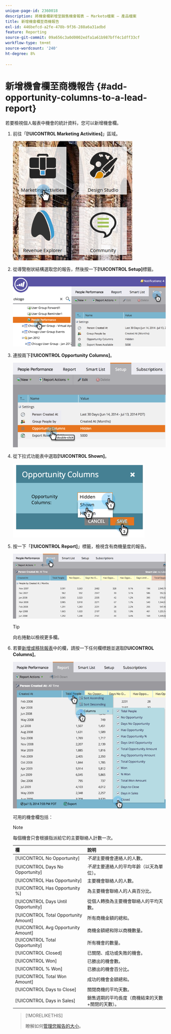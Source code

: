 ```yaml
---
unique-page-id: 2360018
description: 將機會欄新增至銷售機會報表 — Marketo檔案 — 產品檔案
title: 新增機會欄至商機報告
exl-id: 446befcd-a2fe-478b-9f36-288a6a31adbd
feature: Reporting
source-git-commit: 09a656c3a0d0002edfa1a61b987bff4c1dff33cf
workflow-type: tm+mt
source-wordcount: '240'
ht-degree: 8%

---
```


# 新增機會欄至商機報告 {#add-opportunity-columns-to-a-lead-report}

若要檢視個人報表中機會的統計資料，您可以新增機會欄。

1. 前往「**[!UICONTROL Marketing Activities]**」區域。

   ![](assets/ma.png)

1. 從導覽樹狀結構選取您的報告，然後按一下&#x200B;**[!UICONTROL Setup]**&#x200B;標籤。

   ![](assets/two.png)

1. 連按兩下&#x200B;**[!UICONTROL Opportunity Columns]**。

   ![](assets/three.png)

1. 從下拉式功能表中選取&#x200B;**[!UICONTROL Shown]**。

   ![](assets/image2014-9-16-12-3a50-3a33.png)

1. 按一下「**[!UICONTROL Report]**」標籤，檢視含有商機量度的報告。

   ![](assets/five.png)

   >[!TIP]
   >
   >向右捲動以檢視更多欄。

1. 若要[新增或移除報表](/help/marketo/product-docs/reporting/basic-reporting/editing-reports/select-report-columns.md)中的欄，請按一下任何欄標題並選取&#x200B;**[!UICONTROL Columns]**。

   ![](assets/six.png)

   可用的機會欄包括：

   >[!NOTE]
   >
   >每個機會只會根據指派給它的主要聯絡人計數一次。

   | 欄 | 說明 |
   |---|---|
   | [!UICONTROL No Opportunity] | *不是*&#x200B;主要機會連絡人的人數。 |
   | [!UICONTROL Days No Opportunity] | *不是*&#x200B;主要連絡人的平均年齡（以天為單位）。 |
   | [!UICONTROL Has Opportunity] | 主要機會聯絡人的人數。 |
   | [!UICONTROL Has Opportunity %] | 為主要機會聯絡人的人員百分比。 |
   | [!UICONTROL Days Until Opportunity] | 從個人轉換為主要機會聯絡人的平均天數。 |
   | [!UICONTROL Total Opportunity Amount] | 所有商機金額的總和。 |
   | [!UICONTROL Avg Opportunity Amount] | 商機金額總和除以商機數量。 |
   | [!UICONTROL Total Opportunity] | 所有機會的數量。 |
   | [!UICONTROL Closed] | 已關閉、成功或失敗的機會。 |
   | [!UICONTROL Won] | 已勝出的機會數。 |
   | [!UICONTROL % Won] | 已勝出的機會百分比。 |
   | [!UICONTROL Total Won Amount] | 成功的機會金額總和。 |
   | [!UICONTROL Days to Close] | 關閉商機的平均天數。 |
   | [!UICONTROL Days in Sales] | 銷售週期的平均長度（商機結束的天數+關閉的天數）。 |

   >[!MORELIKETHIS]
   >
   >瞭解如何[管理您報告的大小](/help/marketo/product-docs/reporting/basic-reporting/editing-reports/configure-report-size.md)。
